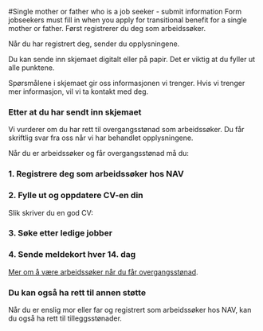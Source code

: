 #Single mother or father who is a job seeker - submit information
Form jobseekers must fill in when you apply for transitional benefit for a single mother or father.
Først registrerer du deg som arbeidssøker.

Når du har registrert deg, sender du opplysningene.

Du kan sende inn skjemaet digitalt eller på papir. Det er viktig at du fyller ut alle punktene.

 Spørsmålene i skjemaet gir oss informasjonen vi trenger. Hvis vi trenger mer informasjon, vil vi ta kontakt med deg.

 ### Etter at du har sendt inn skjemaet

 Vi vurderer om du har rett til overgangsstønad som arbeidssøker. Du får skriftlig svar fra oss når vi har behandlet opplysningene.

 Når du er arbeidssøker og får overgangsstønad må du:

### 1. Registrere deg som arbeidssøker hos NAV

### 2. Fylle ut og oppdatere CV-en din

Slik skriver du en god CV:

### 3. Søke etter ledige jobber

### 4. Sende meldekort hver 14. dag

[Mer om å være arbeidssøker når du får overgangsstønad](https://www.nav.no/overgangsstonad-enslig#arbeidssoker).

### Du kan også ha rett til annen støtte

Når du er enslig mor eller far og registrert som arbeidssøker hos NAV, kan du også ha rett til tilleggsstønader.

